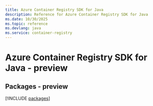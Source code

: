 ```yaml
---
title: Azure Container Registry SDK for Java
description: Reference for Azure Container Registry SDK for Java
ms.date: 10/30/2025
ms.topic: reference
ms.devlang: java
ms.service: container-registry
---
```

# Azure Container Registry SDK for Java - preview
## Packages - preview
[!INCLUDE [packages](container-registry-index.md)]